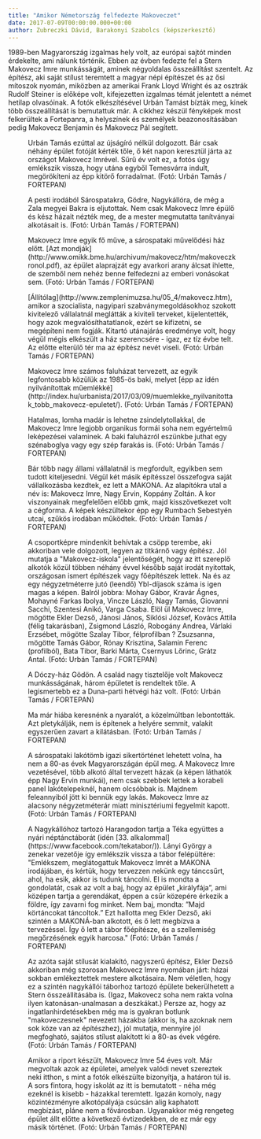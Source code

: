 ```yaml
---
title: "Amikor Németország felfedezte Makoveczet"
date: 2017-07-09T00:00:00.000+00:00
author: Zubreczki Dávid, Barakonyi Szabolcs (képszerkesztő)
---
```


1989-ben Magyarország izgalmas hely volt, az európai sajtót minden érdekelte, ami nálunk történik. Ebben az évben fedezte fel a Stern Makovecz Imre munkásságát, aminek négyoldalas összeállítást szentelt. Az építész, aki saját stílust teremtett a magyar népi építészet és az ősi mítoszok nyomán, miközben az amerikai Frank Lloyd Wright és az osztrák Rudolf Steiner is előképe volt, kifejezetten izgalmas témát jelentett a német hetilap olvasóinak. A fotók elkészítésével Urbán Tamást bízták meg, kinek több összeállítását is bemutattuk már. A cikkhez készül fényképek most felkerültek a Fortepanra, a helyszínek és személyek beazonosításában pedig Makovecz Benjamin és Makovecz Pál segített.

<figure>
<img src="/images/17522430_2a948c930017e5119360a51a4dbea33d_wm.jpg" alt="" />
<figcaption>Urbán Tamás ezúttal az újságíró nélkül dolgozott. Bár csak néhány épület fotóját kérték tőle, ő két napon keresztül járta az országot Makovecz Imrével. Sűrű év volt ez, a fotós úgy emlékszik vissza, hogy utána egyből Temesvárra indult, megörökíteni az épp kitörő forradalmat. (Fotó: Urbán Tamás / FORTEPAN)</figcaption>
</figure>

<figure>
<img src="/images/17522428_2cdd355f0c47923a0c5e66d23cdf6f9c_wm.jpg" alt="" />
<figcaption>A pesti irodából Sárospatakra, Gödre, Nagykállóra, de még a Zala megyei Bakra is eljutottak. Nem csak Makovecz Imre épülő és kész házait nézték meg, de a mester megmutatta tanítványai alkotásait is. (Fotó: Urbán Tamás / FORTEPAN)</figcaption>
</figure>

<figure>
<img src="/images/17522448_b37c5c4bc64a0987d8d57920fb1ac3c2_wm.jpg" alt="" />
<figcaption>Makovecz Imre egyik fő műve, a sárospataki művelődési ház előtt. [Azt mondják](http://www.omikk.bme.hu/archivum/makovecz/htm/makoveczkronol.pdf), az épület alaprajzát egy avarkori arany álcsat ihlette, de szemből nem nehéz benne felfedezni az emberi vonásokat sem. (Fotó: Urbán Tamás / FORTEPAN)</figcaption>
</figure>

<figure>
<img src="/images/17738864_de26c928436d773aeb3c330244e3decb_wm.jpg" alt="" />
<figcaption>[Állítólag](http://www.zemplenimuzsa.hu/05_4/makovecz.htm), amikor a szocialista, nagyipari szabványmegoldásokhoz szokott kivitelező vállalatnál meglátták a kiviteli terveket, kijelentették, hogy azok megvalósíthatatlanok, ezért se kifizetni, se megépíteni nem fogják. Kitartó utánajárás eredménye volt, hogy végül mégis elkészült a ház szerencsére - igaz, ez tíz évbe telt. Az előtte elterülő tér ma az építész nevét viseli. (Fotó: Urbán Tamás / FORTEPAN)</figcaption>
</figure>

<figure>
<img src="/images/17522444_f22d338df70a78e17c2f2dc3593c5d86_wm.jpg" alt="" />
<figcaption>Makovecz Imre számos faluházat tervezett, az egyik legfontosabb közülük az 1985-ös baki, melyet [épp az idén nyilvánítottak műemlékké](http://index.hu/urbanista/2017/03/09/muemlekke_nyilvanitottak_tobb_makovecz-epuletet/). (Fotó: Urbán Tamás / FORTEPAN)</figcaption>
</figure>

<figure>
<img src="/images/17522440_0910c55fb93e173f04e66cb0f8a7aff4_wm.jpg" alt="" />
<figcaption>Hatalmas, lomha madár is lehetne zsindelytollakkal, de Makovecz Imre legjobb organikus formái soha nem egyértelmű leképezései valaminek. A baki faluházról eszünkbe juthat egy szénaboglya vagy egy szép farakás is. (Fotó: Urbán Tamás / FORTEPAN)</figcaption>
</figure>

<figure>
<img src="/images/17522436_89a73dc0633f9aacf9c697fff0d2fbc1_wm.jpg" alt="" />
<figcaption>Bár több nagy állami vállalatnál is megfordult, egyikben sem tudott kiteljesedni. Végül két másik építésszel összefogva saját vállalkozásba kezdtek, ez lett a MAKONA. Az alapítókra utal a név is: Makovecz Imre, Nagy Ervin, Koppány Zoltán. A kor viszonyainak megfelelően előbb gmk, majd kisszövetkezet volt a cégforma. A képek készültekor épp egy Rumbach Sebestyén utcai, szűkös irodában működtek. (Fotó: Urbán Tamás / FORTEPAN)</figcaption>
</figure>

<figure>
<img src="/images/17522442_7e76bded8318243e7207829e25c141f9_wm.jpg" alt="" />
<figcaption>A csoportképre mindenkit behívtak a csöpp terembe, aki akkoriban vele dolgozott, legyen az titkárnő vagy építész. Jól mutatja a "Makovecz-iskola" jelentőségét, hogy az itt szereplő alkotók közül többen néhány évvel később saját irodát nyitottak, országosan ismert építészek vagy főépítészek lettek. Na és az egy négyzetméterre jutó (leendő) Ybl-díjasok száma is igen magas a képen. Balról jobbra: Mohay Gábor, Kravár Ágnes, Mohayné Farkas Ibolya, Vincze László, Nagy Tamás, Giovanni Sacchi, Szentesi Anikó, Varga Csaba. Elöl ül Makovecz Imre, mögötte Ekler Dezső, Jánosi János, Siklósi József, Kovács Attila (félig takarásban), Zsigmond László, Robogány Andrea, Várlaki Erzsébet, mögötte Szalay Tibor, félprofilban ? Zsuzsanna, mögötte Tamás Gábor, Rónay Krisztina, Salamin Ferenc (profilból), Bata Tibor, Barki Márta, Csernyus Lőrinc, Grátz Antal. (Fotó: Urbán Tamás / FORTEPAN)</figcaption>
</figure>

<figure>
<img src="/images/17522434_270b32dcf04566cd96d609f88410f096_wm.jpg" alt="" />
<figcaption>A Dóczy-ház Gödön. A család nagy tisztelője volt Makovecz munkásságának, három épületet is rendeltek tőle. A legismertebb ez a Duna-parti hétvégi ház volt. (Fotó: Urbán Tamás / FORTEPAN)</figcaption>
</figure>

<figure>
<img src="/images/17738862_4e54e9b18287053c2e9a3424a99b26c5_wm.jpg" alt="" />
<figcaption>Ma már hiába keresnénk a nyaralót, a közelmúltban lebontották. Azt pletykálják, nem is építenek a helyére semmit, valakit egyszerűen zavart a kilátásban. (Fotó: Urbán Tamás / FORTEPAN)</figcaption>
</figure>

<figure>
<img src="/images/17522432_01adc2c694789c2dc2ac1080c411f8cb_wm.jpg" alt="" />
<figcaption>A sárospataki lakótömb igazi sikertörténet lehetett volna, ha nem a 80-as évek Magyarországán épül meg. A Makovecz Imre vezetésével, több alkotó által tervezett házak (a képen láthatók épp Nagy Ervin munkái), nem csak szebbek lettek a korabeli panel lakótelepeknél, hanem olcsóbbak is. Majdnem feleannyiból jött ki bennük egy lakás. Makovecz Imre az alacsony négyzetméterár miatt minisztériumi fegyelmit kapott. (Fotó: Urbán Tamás / FORTEPAN)</figcaption>
</figure>

<figure>
<img src="/images/17522452_2533e8cf4da96206ddab31f4501fbd31_wm.jpg" alt="" />
<figcaption>A Nagykállóhoz tartozó Harangodon tartja a Téka együttes a nyári néptánctáborát (idén [33. alkalommal](https://www.facebook.com/tekatabor/)). Lányi György a zenekar vezetője így emlékszik vissza a tábor felépültére: "Emlékszem, meglátogattuk Makovecz Imrét a MAKONA irodájában, és kértük, hogy tervezzen nekünk egy tánccsűrt, ahol, ha esik, akkor is tudunk táncolni. El is mondta a gondolatát, csak az volt a baj, hogy az épület „királyfája”, ami középen tartja a gerendákat, éppen a csűr közepére érkezik a földre, így zavarni fog minket. Nem baj, mondta: ”Majd körtáncokat táncoltok.” Ezt hallotta meg Ekler Dezső, aki szintén a MAKONÁ-ban alkotott, és ő lett megbízva a tervezéssel. Így ő lett a tábor főépítésze, és a szellemiség megőrzésének egyik harcosa." (Fotó: Urbán Tamás / FORTEPAN)</figcaption>
</figure>

<figure>
<img src="/images/17522450_23c32ae3306bdffad62ce3f284c0e1a4_wm.jpg" alt="" />
<figcaption>Az azóta saját stílusát kialakító, nagyszerű építész, Ekler Dezső akkoriban még szorosan Makovecz Imre nyomában járt: házai sokban emlékeztettek mestere alkotásaira. Nem véletlen, hogy ez a szintén nagykállói táborhoz tartozó épülete bekerülhetett a Stern összeállításába is. (Igaz, Makovecz soha nem rakta volna ilyen katonásan-unalmasan a deszkákat.) Persze az, hogy az ingatlanhirdetésekben még ma is gyakran botlunk "makoveczesnek" nevezett házakba (akkor is, ha azoknak nem sok köze van az építészhez), jól mutatja, mennyire jól megfogható, sajátos stílust alakított ki a 80-as évek végére. (Fotó: Urbán Tamás / FORTEPAN)</figcaption>
</figure>

<figure>
<img src="/images/17738950_6d7301656d42c1d0f8e669aeef036197_wm.jpg" alt="" />
<figcaption>Amikor a riport készült, Makovecz Imre 54 éves volt. Már megvoltak azok az épületei, amelyek valódi nevet szereztek neki itthon, s mint a fotók elkészülte bizonyítja, a határon túl is. A sors fintora, hogy iskolát az itt is bemutatott - néha még ezeknél is kisebb - házakkal teremtett. Igazán komoly, nagy közintézményre alkotópályája csúcsán alig kaphatott megbízást, pláne nem a fővárosban. Ugyanakkor még rengeteg épület állt előtte a következő évtizedekben, de ez már egy másik történet. (Fotó: Urbán Tamás / FORTEPAN)</figcaption>
</figure>

